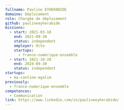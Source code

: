 ```yaml
---
fullname: Pauline EYHERABIDE
domaine: Déploiement
role: Chargée de déploiement
github: paulineeyherabide
missions:
  - start: 2021-03-18
    end: 2021-09-30
    status: independent
    employer: Octo
    startups:
      - france-numerique-ensemble
  - start: 2021-10-28
    end: 2024-09-30
    status: independent
startups:
  - ma-cantine-egalim
previously:
  - france-numerique-ensemble
competences:
  - Communication
link: https://www.linkedin.com/in/paulineeyherabide/
---
```

